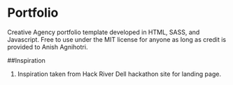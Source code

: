 # Portfolio
Creative Agency portfolio template developed in HTML, SASS, and Javascript. Free to use under the MIT license for anyone as long as credit is provided to Anish Agnihotri.

##Inspiration

1. Inspiration taken from Hack River Dell hackathon site for landing page. 
